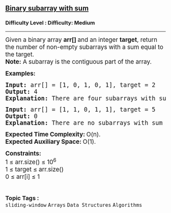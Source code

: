 <h2><a href="https://www.geeksforgeeks.org/problems/binary-subarray-with-sum/1?itm_source=geeksforgeeks&itm_medium=article&itm_campaign=practice_card">Binary subarray with sum</a></h2><h3>Difficulty Level : Difficulty: Medium</h3><hr><div class="problems_problem_content__Xm_eO"><p><span style="font-size: 14pt;">Given a binary array <strong>arr[] </strong>and an integer <strong>target</strong>, return the number of non-empty subarrays with a sum equal to the target.<br><strong>Note:</strong> A subarray is the contiguous part of the array.<br></span></p>
<p><span style="font-size: 14pt;"><strong>Examples:</strong></span></p>
<pre><span style="font-size: 14pt;"><strong>Input: </strong>arr[] = [1, 0, 1, 0, 1], target = 2<br><strong>Output:&nbsp;</strong>4<br><strong>Explanation:&nbsp;</strong>There are four subarrays with sum equal to target: arr[0..2], arr[0..3], arr[1..4], arr[2..4].</span></pre>
<pre><span style="font-size: 14pt;"><strong>Input: </strong>arr[] = [1, 1, 0, 1, 1], target = 5<br><strong>Output: </strong>0<br><strong>Explanation:&nbsp;</strong>There are no subarrays with sum target.</span></pre>
<p><span style="font-size: 14pt;"><strong>Expected Time Complexity: </strong>O(n).<br><strong>Expected Auxiliary Space:&nbsp;</strong>O(1).</span></p>
<p><span style="font-size: 14pt;"><strong>Constraints:</strong><br>1 ≤ arr.size() ≤ 10<sup>6</sup><br>1 ≤ target ≤ arr.size()<br></span><span style="font-size: 14pt;">0 ≤ arr[i] ≤ 1</span></p></div><br><p><span style=font-size:18px><strong>Topic Tags : </strong><br><code>sliding-window</code>&nbsp;<code>Arrays</code>&nbsp;<code>Data Structures</code>&nbsp;<code>Algorithms</code>&nbsp;
